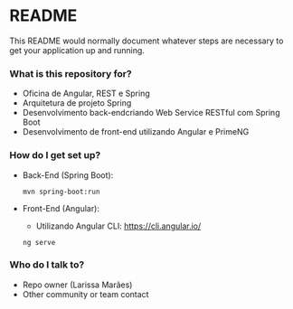 # README #

This README would normally document whatever steps are necessary to get your application up and running.

### What is this repository for? ###

* Oficina de Angular, REST e Spring
* Arquitetura de projeto Spring
* Desenvolvimento back-endcriando Web Service RESTful com Spring Boot
* Desenvolvimento de front-end utilizando Angular e PrimeNG

### How do I get set up? ###

* Back-End (Spring Boot):
    
    ```
    mvn spring-boot:run
    ```
    
* Front-End (Angular):
    
    - Utilizando Angular CLI: https://cli.angular.io/
    
    ```
    ng serve
    ```

### Who do I talk to? ###

* Repo owner (Larissa Marães)
* Other community or team contact